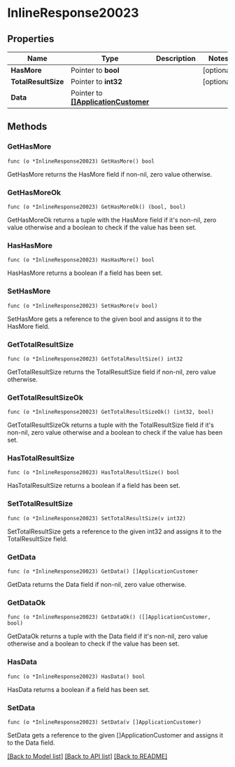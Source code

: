 # InlineResponse20023

## Properties

Name | Type | Description | Notes
------------ | ------------- | ------------- | -------------
**HasMore** | Pointer to **bool** |  | [optional] 
**TotalResultSize** | Pointer to **int32** |  | [optional] 
**Data** | Pointer to [**[]ApplicationCustomer**](ApplicationCustomer.md) |  | 

## Methods

### GetHasMore

`func (o *InlineResponse20023) GetHasMore() bool`

GetHasMore returns the HasMore field if non-nil, zero value otherwise.

### GetHasMoreOk

`func (o *InlineResponse20023) GetHasMoreOk() (bool, bool)`

GetHasMoreOk returns a tuple with the HasMore field if it's non-nil, zero value otherwise
and a boolean to check if the value has been set.

### HasHasMore

`func (o *InlineResponse20023) HasHasMore() bool`

HasHasMore returns a boolean if a field has been set.

### SetHasMore

`func (o *InlineResponse20023) SetHasMore(v bool)`

SetHasMore gets a reference to the given bool and assigns it to the HasMore field.

### GetTotalResultSize

`func (o *InlineResponse20023) GetTotalResultSize() int32`

GetTotalResultSize returns the TotalResultSize field if non-nil, zero value otherwise.

### GetTotalResultSizeOk

`func (o *InlineResponse20023) GetTotalResultSizeOk() (int32, bool)`

GetTotalResultSizeOk returns a tuple with the TotalResultSize field if it's non-nil, zero value otherwise
and a boolean to check if the value has been set.

### HasTotalResultSize

`func (o *InlineResponse20023) HasTotalResultSize() bool`

HasTotalResultSize returns a boolean if a field has been set.

### SetTotalResultSize

`func (o *InlineResponse20023) SetTotalResultSize(v int32)`

SetTotalResultSize gets a reference to the given int32 and assigns it to the TotalResultSize field.

### GetData

`func (o *InlineResponse20023) GetData() []ApplicationCustomer`

GetData returns the Data field if non-nil, zero value otherwise.

### GetDataOk

`func (o *InlineResponse20023) GetDataOk() ([]ApplicationCustomer, bool)`

GetDataOk returns a tuple with the Data field if it's non-nil, zero value otherwise
and a boolean to check if the value has been set.

### HasData

`func (o *InlineResponse20023) HasData() bool`

HasData returns a boolean if a field has been set.

### SetData

`func (o *InlineResponse20023) SetData(v []ApplicationCustomer)`

SetData gets a reference to the given []ApplicationCustomer and assigns it to the Data field.


[[Back to Model list]](../README.md#documentation-for-models) [[Back to API list]](../README.md#documentation-for-api-endpoints) [[Back to README]](../README.md)


